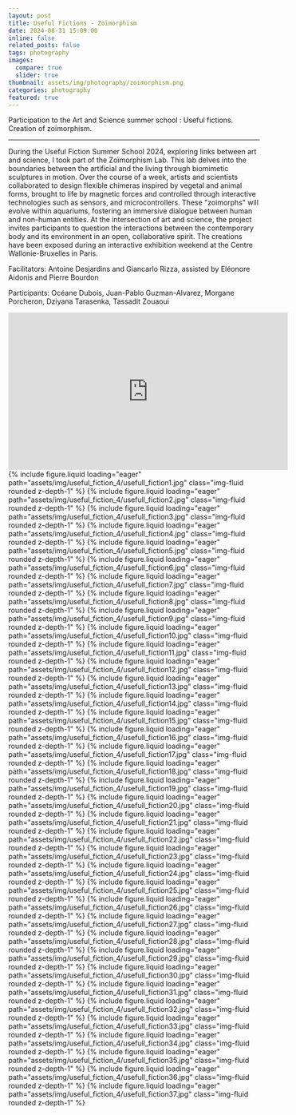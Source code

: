 ```yaml
---
layout: post
title: Useful Fictions - Zoïmorphism
date: 2024-08-31 15:09:00
inline: false
related_posts: false
tags: photography
images:
  compare: true
  slider: true
thumbnail: assets/img/photography/zoimorphism.png
categories: photography
featured: true
---
```


Participation to the Art and Science summer school : Useful fictions. Creation of zoïmorphism.

---
During the Useful Fiction Summer School 2024, exploring links between art and science, I took part of the Zoïmorphism Lab. This lab delves into the boundaries between the artificial and the living through biomimetic sculptures in motion. Over the course of a week, artists and scientists collaborated to design flexible chimeras inspired by vegetal and animal forms, brought to life by magnetic forces and controlled through interactive technologies such as sensors, and microcontrollers. These "zoimorphs" will evolve within aquariums, fostering an immersive dialogue between human and non-human entities. At the intersection of art and science, the project invites participants to question the interactions between the contemporary body and its environment in an open, collaborative spirit. The creations have been exposed during an interactive exhibition weekend at the Centre Wallonie-Bruxelles in Paris.

Facilitators: Antoine Desjardins and Giancarlo Rizza, assisted by Eléonore Aidonis and Pierre Bourdon

Participants: Océane Dubois, Juan-Pablo Guzman-Alvarez, Morgane Porcheron, Dziyana Tarasenka, Tassadit Zouaoui


<iframe width="560" height="315" src="https://www.youtube.com/embed/CIKxK5flpGQ" frameborder="0" allowfullscreen></iframe>



<swiper-container keyboard="true" navigation="true" pagination="true" pagination-clickable="true" pagination-dynamic-bullets="true" rewind="true">
  <swiper-slide>{% include figure.liquid loading="eager" path="assets/img/useful_fiction_4/usefull_fiction1.jpg" class="img-fluid rounded z-depth-1" %}</swiper-slide>
  <swiper-slide>{% include figure.liquid loading="eager" path="assets/img/useful_fiction_4/usefull_fiction2.jpg" class="img-fluid rounded z-depth-1" %}</swiper-slide>
  <swiper-slide>{% include figure.liquid loading="eager" path="assets/img/useful_fiction_4/usefull_fiction3.jpg" class="img-fluid rounded z-depth-1" %}</swiper-slide>
  <swiper-slide>{% include figure.liquid loading="eager" path="assets/img/useful_fiction_4/usefull_fiction4.jpg" class="img-fluid rounded z-depth-1" %}</swiper-slide>
  <swiper-slide>{% include figure.liquid loading="eager" path="assets/img/useful_fiction_4/usefull_fiction5.jpg" class="img-fluid rounded z-depth-1" %}</swiper-slide>
  <swiper-slide>{% include figure.liquid loading="eager" path="assets/img/useful_fiction_4/usefull_fiction6.jpg" class="img-fluid rounded z-depth-1" %}</swiper-slide>
  <swiper-slide>{% include figure.liquid loading="eager" path="assets/img/useful_fiction_4/usefull_fiction7.jpg" class="img-fluid rounded z-depth-1" %}</swiper-slide>
  <swiper-slide>{% include figure.liquid loading="eager" path="assets/img/useful_fiction_4/usefull_fiction8.jpg" class="img-fluid rounded z-depth-1" %}</swiper-slide>
  <swiper-slide>{% include figure.liquid loading="eager" path="assets/img/useful_fiction_4/usefull_fiction9.jpg" class="img-fluid rounded z-depth-1" %}</swiper-slide>
  <swiper-slide>{% include figure.liquid loading="eager" path="assets/img/useful_fiction_4/usefull_fiction10.jpg" class="img-fluid rounded z-depth-1" %}</swiper-slide>
  <swiper-slide>{% include figure.liquid loading="eager" path="assets/img/useful_fiction_4/usefull_fiction11.jpg" class="img-fluid rounded z-depth-1" %}</swiper-slide>
  <swiper-slide>{% include figure.liquid loading="eager" path="assets/img/useful_fiction_4/usefull_fiction12.jpg" class="img-fluid rounded z-depth-1" %}</swiper-slide>
  <swiper-slide>{% include figure.liquid loading="eager" path="assets/img/useful_fiction_4/usefull_fiction13.jpg" class="img-fluid rounded z-depth-1" %}</swiper-slide>
  <swiper-slide>{% include figure.liquid loading="eager" path="assets/img/useful_fiction_4/usefull_fiction14.jpg" class="img-fluid rounded z-depth-1" %}</swiper-slide>
  <swiper-slide>{% include figure.liquid loading="eager" path="assets/img/useful_fiction_4/usefull_fiction15.jpg" class="img-fluid rounded z-depth-1" %}</swiper-slide>
  <swiper-slide>{% include figure.liquid loading="eager" path="assets/img/useful_fiction_4/usefull_fiction16.jpg" class="img-fluid rounded z-depth-1" %}</swiper-slide>
  <swiper-slide>{% include figure.liquid loading="eager" path="assets/img/useful_fiction_4/usefull_fiction17.jpg" class="img-fluid rounded z-depth-1" %}</swiper-slide>
  <swiper-slide>{% include figure.liquid loading="eager" path="assets/img/useful_fiction_4/usefull_fiction18.jpg" class="img-fluid rounded z-depth-1" %}</swiper-slide>
  <swiper-slide>{% include figure.liquid loading="eager" path="assets/img/useful_fiction_4/usefull_fiction19.jpg" class="img-fluid rounded z-depth-1" %}</swiper-slide>
  <swiper-slide>{% include figure.liquid loading="eager" path="assets/img/useful_fiction_4/usefull_fiction20.jpg" class="img-fluid rounded z-depth-1" %}</swiper-slide>
  <swiper-slide>{% include figure.liquid loading="eager" path="assets/img/useful_fiction_4/usefull_fiction21.jpg" class="img-fluid rounded z-depth-1" %}</swiper-slide>
  <swiper-slide>{% include figure.liquid loading="eager" path="assets/img/useful_fiction_4/usefull_fiction22.jpg" class="img-fluid rounded z-depth-1" %}</swiper-slide>
  <swiper-slide>{% include figure.liquid loading="eager" path="assets/img/useful_fiction_4/usefull_fiction23.jpg" class="img-fluid rounded z-depth-1" %}</swiper-slide>
  <swiper-slide>{% include figure.liquid loading="eager" path="assets/img/useful_fiction_4/usefull_fiction24.jpg" class="img-fluid rounded z-depth-1" %}</swiper-slide>
  <swiper-slide>{% include figure.liquid loading="eager" path="assets/img/useful_fiction_4/usefull_fiction25.jpg" class="img-fluid rounded z-depth-1" %}</swiper-slide>
  <swiper-slide>{% include figure.liquid loading="eager" path="assets/img/useful_fiction_4/usefull_fiction26.jpg" class="img-fluid rounded z-depth-1" %}</swiper-slide>
  <swiper-slide>{% include figure.liquid loading="eager" path="assets/img/useful_fiction_4/usefull_fiction27.jpg" class="img-fluid rounded z-depth-1" %}</swiper-slide>
  <swiper-slide>{% include figure.liquid loading="eager" path="assets/img/useful_fiction_4/usefull_fiction28.jpg" class="img-fluid rounded z-depth-1" %}</swiper-slide>
  <swiper-slide>{% include figure.liquid loading="eager" path="assets/img/useful_fiction_4/usefull_fiction29.jpg" class="img-fluid rounded z-depth-1" %}</swiper-slide>
  <swiper-slide>{% include figure.liquid loading="eager" path="assets/img/useful_fiction_4/usefull_fiction30.jpg" class="img-fluid rounded z-depth-1" %}</swiper-slide>
  <swiper-slide>{% include figure.liquid loading="eager" path="assets/img/useful_fiction_4/usefull_fiction31.jpg" class="img-fluid rounded z-depth-1" %}</swiper-slide>
  <swiper-slide>{% include figure.liquid loading="eager" path="assets/img/useful_fiction_4/usefull_fiction32.jpg" class="img-fluid rounded z-depth-1" %}</swiper-slide>
  <swiper-slide>{% include figure.liquid loading="eager" path="assets/img/useful_fiction_4/usefull_fiction33.jpg" class="img-fluid rounded z-depth-1" %}</swiper-slide>
  <swiper-slide>{% include figure.liquid loading="eager" path="assets/img/useful_fiction_4/usefull_fiction34.jpg" class="img-fluid rounded z-depth-1" %}</swiper-slide>
  <swiper-slide>{% include figure.liquid loading="eager" path="assets/img/useful_fiction_4/usefull_fiction35.jpg" class="img-fluid rounded z-depth-1" %}</swiper-slide>
   <swiper-slide>{% include figure.liquid loading="eager" path="assets/img/useful_fiction_4/usefull_fiction36.jpg" class="img-fluid rounded z-depth-1" %}</swiper-slide>
    <swiper-slide>{% include figure.liquid loading="eager" path="assets/img/useful_fiction_4/usefull_fiction37.jpg" class="img-fluid rounded z-depth-1" %}</swiper-slide>
 

</swiper-container>